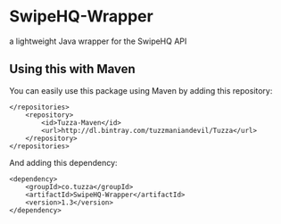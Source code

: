 # SwipeHQ-Wrapper
a lightweight Java wrapper for the SwipeHQ API

## Using this with Maven
You can easily use this package using Maven by adding this repository:

```
</repositories>
    <repository>
        <id>Tuzza-Maven</id>
        <url>http://dl.bintray.com/tuzzmaniandevil/Tuzza</url>
    </repository>
</repositories>
```

And adding this dependency:

```
<dependency>
    <groupId>co.tuzza</groupId>
    <artifactId>SwipeHQ-Wrapper</artifactId>
    <version>1.3</version>
</dependency>
```